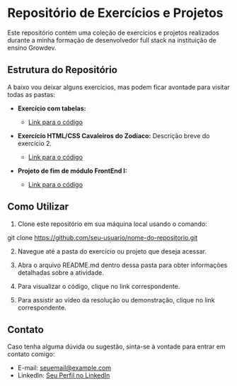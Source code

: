 # Repositório de Exercícios e Projetos

Este repositório contém uma coleção de exercícios e projetos realizados durante a minha formação de desenvolvedor full stack na instituição de ensino Growdev.

## Estrutura do Repositório

A baixo vou deixar alguns exercícios, mas podem ficar avontade para visitar todas as pastas:

- **Exercício com tabelas:** 
  - [Link para o código](https://github.com/LucaasOliveira/growdev_turma20/tree/main/html/tabelas)

- **Exercício HTML/CSS Cavaleiros do Zodíaco:** Descrição breve do exercício 2.
  - [Link para o código](https://github.com/LucaasOliveira/growdev_turma20/tree/main/css/atividade-css)

- **Projeto de fim de módulo FrontEnd I:** 
  - [Link para o código](https://github.com/LucaasOliveira/final_de_modulo_frontend1)

## Como Utilizar

1. Clone este repositório em sua máquina local usando o comando:

git clone https://github.com/seu-usuario/nome-do-repositorio.git

2. Navegue até a pasta do exercício ou projeto que deseja acessar.

3. Abra o arquivo README.md dentro dessa pasta para obter informações detalhadas sobre a atividade.

4. Para visualizar o código, clique no link correspondente.

5. Para assistir ao vídeo da resolução ou demonstração, clique no link correspondente.

## Contato

Caso tenha alguma dúvida ou sugestão, sinta-se à vontade para entrar em contato comigo:

- E-mail: seuemail@example.com
- LinkedIn: [Seu Perfil no LinkedIn](https://www.linkedin.com/in/olucasalmeidaa/)
